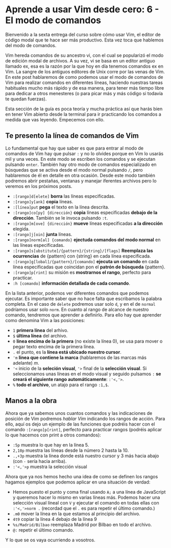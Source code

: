 # Aprende a usar Vim desde cero: 6 - El modo de comandos

Bienvenido a la sexta entrega del curso sobre cómo usar Vim, el editor de código modal que te hace ser más productivo. Esta vez toca que hablemos del modo de comandos.

Vim hereda comandos de su ancestro vi, con el cual se popularizó el modo de edición modal de archivos. A su vez, vi se basa en un editor antiguo llamado ex, esa es la razón por la que hoy en día tenemos comandos ex en Vim. La sangre de los antiguos editores de Unix corre por las venas de Vim. En este post hablaremos de como podemos usar el modo de comandos de Vim para realizar comandos en diferentes líneas, haciendo nuestras tareas habituales mucho más rápido y de esa manera, para tener más tiempo libre para dedicar a otros menesteres (o para picar más y más código si todavía te quedan fuerzas).

Esta sección de la guía es poca teoría y mucha práctica así que harás bien en tener Vim abierto desde la terminal para ir practicando los comandos a medida que vas leyendo. Empecemos con ello.

## Te presento la línea de comandos de Vim

Lo fundamental que hay que saber es que para entrar al modo de comandos de Vim hay que pulsar `:` y no lo olvides porque en Vim lo usarás mil y una veces. En este modo se escriben los comandos y se ejecutan pulsando `enter`. También hay otro modo de comandos especializado en búsquedas que se activa desde el modo normal pulsando `/`, pero hablaremos de él en detalle en otra ocasión. Desde este modo también podremos abrir pestañas, ventanas y manejar iferentes archivos pero lo veremos en los próximos posts.

+ `:[rango]d[elete]` **borra** las líneas especificadas.
+ `:[rango]y[ank]` **copia** líneas.
+ `:[línea]put` **pega** el texto en la línea descrita.
+ `:[rango]co[py] {dirección}` **copia** líneas especificadas **debajo de la dirección**. También se le invoca pulsando `:t`.
+ `:[rango]m[ove] {dirección}` **mueve** líneas especificadas **a la dirección** elegida.
+ `:[rango]j[oin]` **junta** líneas.
+ `:[rango]norm[al] {comando}` **ejectuda comandos del modo normal** en las líneas especificadas.
+ `:[rango]s[ubstitute]/{pattern}/{string}/[flags]` **Reemplaza las ocurrencias** de {pattern} con {string} en cada línea especificada.
+ `:[rango]g[lobal]/{pattern}/[comando]` **ejecuta un comando** en cada línea especificadas que coincidan pon el **patrón de búsqueda** {pattern}.
+ `:[rango]p[rint]` su misión es **mostrarnos el rango**, perfecto para practicar.
+ `:h [comando]` **información detallada de cada comando**.

En la lista anterior, podemos ver diferentes comandos que podemos ejecutar. Es importante saber que no hace falta que escribamos la palabra completa. En el caso de `delete` podremos usar solo `d`, y en el de `normal` podríamos usar solo `norm`. En cuanto al rango de alcance de nuestro comando, tendremos que aprender a definirlo. Para ello hay que aprender como denomina Vim a las posiciones:

+ `1` **primera línea** del arhivo.
+ `$` **última línea** del archivo.
+ `0` **línea encima de la primera** (no existe la línea 0), se usa para mover o pegar texto encima de la primera línea.
+ `.` el punto, es la **línea está ubicado nuestro cursor**.
+ `'m` **línea que contiene la marca** (hablaremos de las marcas más adelante) *m*.
+ `'<` inicio de la **seleción visual**, `'>` final de la **selección visual**. Si seleccionamos unas líneas en el modo visual y seguido pulsamos `:` **se creará el siguiente rango automáticamente**: `:'<,'>`.
+ `%` **todo el archivo**, un atajo para el rango `:1,$`.

## Manos a la obra

Ahora que ya sabemos unos cuantos comandos y las indicaciones de posición de Vim podremos *hablar Vim* indicando los rangos de acción. Para ello, aquí os dejo un ejemplo de las funciones que podréis hacer con el comando `:[rango]p[rint]`, perfecto para practicar rangos (podréis aplicar lo que hacemos con print a otros comandos):

+ `:5p` muestra lo que hay en la línea 5.
+ `2,10p` muestra las líneas desde la número 2 hasta la 10.
+ `.,+3p` muestra la línea donde está nuestro cursor y 3 más hacia abajo (con `-` sería hacia arriba).
+ `:'<,'>p` muestra la selección visual

Ahora que ya nos hemos hecho una idea de como se definen los rangos hagamos ejemplos que podemos aplicar en una situación de verdad:

+ Hemos puesto el punto y coma final usando `A;` a una línea de JavaScript y queremos hacer lo mismo en varias líneas más. Podemos hacer una selección visual líneal con `V` y ejecutar el comando en todas ellas con `:'<,'>norm .` (recordad que el `.` es para repetir el último comando.)
+ `.m0` mover la línea en la que estamos al principio del archivo.
+ `4t9` copiar la línea 4 debajo de la línea 9
+ `%s/Madrid/Bilbao` reemplaza Madrid por Bilbao en todo el archivo.
+ `@:` repetir el último comando.

Y lo que se os vaya ocurriendo a vosotros.